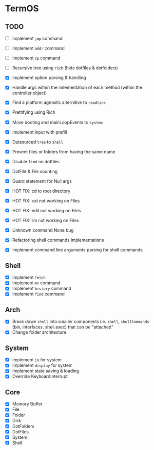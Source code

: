 # TermOS

## TODO

- [ ] Implement `jmp` command
- [ ] Implement `addr` command
- [ ] Implement `cp` command

- [ ] Recursive tree using `rich` (hide dotfiles & dotfolders)
- [x] Implement option parsing & handling
- [x] Handle args within the imlementation of each method (within the controller object)
- [x] Find a platform agnostic alternitive to `readline`
- [x] Prettifying using Rich
- [x] Move booting and mainLoopEvents to `system`
- [x] Implement input with prefill
- [x] Outsourced `tree` to `shell`
- [x] Prevent files or folders from having the same name
- [x] Disable `find` on dotfiles
- [x] DotFile & File counting
- [x] Guard statement for Null args
- [x] HOT FIX: cd to root directory
- [x] HOT FIX: cat not working on Files
- [x] HOT FIX: edit not working on Files
- [x] HOT FIX: rm not working on Files
- [x] Unknown command None bug
- [x] Refactoring shell commands implementations
- [x] Implement command line arguments parsing for shell commands

## Shell

- [x] Implement `fetch`
- [x] Implement `mv` command
- [x] Implement `history` command
- [x] Implement `find` command

## Arch

- [x] Break down `shell` into smaller components i.e. `shell`, `shellCommands` (bin, interfaces, shell.exec) that can be "attached"
- [x] Change folder architecture

## System

- [x] Implement `io` for system
- [x] Implement `display` for system
- [x] Implement state saving & loading
- [x] Override KeyboardInterrupt

## Core

- [x] Memory Buffer
- [x] File
- [x] Folder
- [x] Disk
- [x] DotFolders
- [x] DotFiles
- [x] System
- [x] Shell
